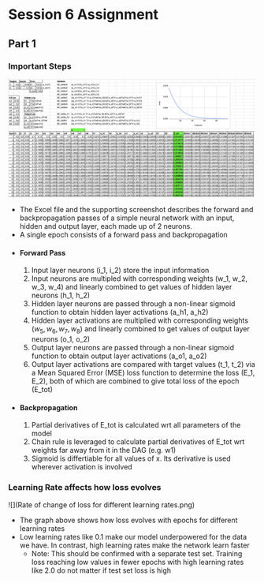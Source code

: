 # Session 6 Assignment

## Part 1

### Important Steps

![](excel_screenshot.png)
- The Excel file and the supporting screenshot describes the forward and backpropagation passes of a simple neural network with an input, hidden and output layer, each made up of 2 neurons.
- A single epoch consists of a forward pass and backpropagation
- #### Forward Pass
  1. Input layer neurons (i_1, i_2) store the input information
  2. Input neurons are multipled with corresponding weights (w_1, w_2, w_3, w_4) and linearly combined to get values of hidden layer neurons (h_1, h_2)
  3. Hidden layer neurons are passed through a non-linear sigmoid function to obtain hidden layer activations (a_h1, a_h2)
  4. Hidden layer activations are multiplied with corresponding weights ($w_5, w_6, w_7, w_8)$ and linearly combined to get values of output layer neurons (o_1, o_2)
  5. Output layer neurons are passed through a non-linear sigmoid function to obtain output layer activations (a_o1, a_o2)
  6. Output layer activations are compared with target values (t_1, t_2) via a Mean Squared Error (MSE) loss function to determine the loss (E_1, E_2), both of which are combined to give total loss of the epoch (E_tot)
- #### Backpropagation
  1.  Partial derivatives of E_tot is calculated wrt all parameters of the model
  2.  Chain rule is leveraged to calculate partial derivatives of E_tot wrt weights far away from it in the DAG (e.g. w1)
  3.  Sigmoid is differtiable for all values of x. Its derivative is used wherever activation is involved

### Learning Rate affects how loss evolves

![](Rate of change of loss for different learning rates.png)

- The graph above shows how loss evolves with epochs for different learning rates
- Low learning rates like 0.1 make our model underpowered for the data we have. In contrast, high learning rates make the network learn faster
  - Note: This should be confirmed with a separate test set. Training loss reaching low values in fewer epochs with high learning rates like 2.0 do not matter if test set loss is high
